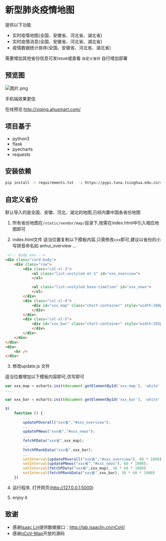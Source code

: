 # 新型肺炎疫情地图

提供以下功能

* 实时疫情地图(全国、安徽省、河北省、湖北省)
* 实时疫情消息(全国、安徽省、河北省、湖北省)
* 疫情数据统计排序(全国、安徽省、河北省、湖北省)

需要增加其他省份信息可发issue或查看 `自定义省份` 自行增加部署

## 预览图

![图片.png](https://i.loli.net/2020/01/28/tiecqYUAa1F57Ju.png)

手机端效果更佳

在线预览:http://yiqing.ahusmart.com/

## 项目基于
* python3
* flask
* pyecharts
* requests

## 安装依赖

```bash
pip install -r requirements.txt  -i https://pypi.tuna.tsinghua.edu.cn/simple
```

## 自定义省份

默认导入的是全国、安徽、河北、湖北的地图,已经内置中国各省份地图

1. 所有省份地图在`/static/vendor/map/`目录下,按需在index.html中引入相应地图即可

2. index.html文件
适当位置复制以下模板内容,只需修改`xxx`即可,建议以省份的小写拼音命名如 anhui_overview ...

```html
 <!-- body xxx --> 
<div class="card-body">
    <div class="row">
        <div class="col-xl-3">
            <ul class="list-unstyled mt-1" id="xxx_overview">
            </ul>

            <ul class="list-unstyled base-timeline" id="xxx_news">
            </ul>
        </div>
        <div class="col-xl-4">
            <div id="xxx_map" class="chart-container" style="width:360px; height:640px;">
            </div>
        </div>
        <div class="col-xl-5">
            <div id="xxx_bar" class="chart-container" style="width:355px; height:640px;" >
            </div>
        </div>
    </div>
</div>
<div>
    <hr />
</div>

```

3. 修改update.js 文件

适当位置增加以下模板内容即可,仿写即可

```javascript
var xxx_map = echarts.init(document.getElementById('xxx_map'), 'white', { renderer: 'canvas' });
...

var xxx_bar = echarts.init(document.getElementById('xxx_bar'), 'white', { renderer: 'canvas' });

$(
    function () {
        ...
        updatePOverall("xxx省","#xxx_overview");
        ...
        updatePNews("xxx省","#xxx_news");
        ...
        fetchPData("xxx省",xxx_map);
        ...
        fetchPRankData("xxx省",xxx_bar);
        ...
        setInterval(updatePOverall("xxx省","#xxx_overview"), 60 * 1000);
        setInterval(updatePNews("xxx省","#xxx_news"), 60 * 1000);
        setInterval(fetchPData("xxx省",xxx_map), 30 * 60 * 1000)
        setInterval(fetchPRankData("xxx省",xxx_bar), 30 * 60 * 1000)
    })

```

4.  运行程序, 打开网页(http://127.0.0.1:5000)

5. enjoy it



## 致谢

* 感谢[Isaac Lin](https://github.com/BlankerL)提供数据接口：<http://lab.isaaclin.cn/nCoV/>
* 感谢[nCoV-Map](https://github.com/sangyx/nCoV-Map)开放的源码